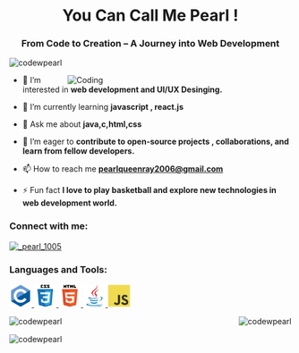 <h1 align="center">You Can Call Me Pearl !</h1>
<h3 align="center">From Code to Creation – A Journey into Web Development</h3>

<p align="left"> <img src="https://komarev.com/ghpvc/?username=codewpearl&label=Profile%20views&color=0e75b6&style=flat" alt="codewpearl" /> </p>


<img align="right" alt="Coding" width="400" src="https://user-images.githubusercontent.com/74038190/213760705-0d5bf320-4f43-4352-b74b-0889ae726bf7.gif">


- 🔭 I’m interested in **web development and UI/UX Desinging.**

- 🌱 I’m currently learning **javascript , react.js**

- 💬 Ask me about **java,c,html,css**

- 👯 I’m eager to **contribute to open-source projects , collaborations, and learn from fellow developers.**

- 📫 How to reach me **pearlqueenray2006@gmail.com**

- ⚡ Fun fact **I love to play basketball and explore new technologies in web development world.**

<h3 align="left">Connect with me:</h3>
<p align="left">

<a href="https://instagram.com/_pearl_1005" target="blank"><img align="center" src="https://raw.githubusercontent.com/rahuldkjain/github-profile-readme-generator/master/src/images/icons/Social/instagram.svg" alt="_pearl_1005" height="30" width="40" /></a>
</p>

<h3 align="left">Languages and Tools:</h3>
<p align="left"> <a href="https://www.cprogramming.com/" target="_blank" rel="noreferrer"> <img src="https://raw.githubusercontent.com/devicons/devicon/master/icons/c/c-original.svg" alt="c" width="40" height="40"/> </a> <a href="https://www.w3schools.com/css/" target="_blank" rel="noreferrer"> <img src="https://raw.githubusercontent.com/devicons/devicon/master/icons/css3/css3-original-wordmark.svg" alt="css3" width="40" height="40"/> </a> <a href="https://www.w3.org/html/" target="_blank" rel="noreferrer"> <img src="https://raw.githubusercontent.com/devicons/devicon/master/icons/html5/html5-original-wordmark.svg" alt="html5" width="40" height="40"/> </a> <a href="https://www.java.com" target="_blank" rel="noreferrer"> <img src="https://raw.githubusercontent.com/devicons/devicon/master/icons/java/java-original.svg" alt="java" width="40" height="40"/> </a> <a href="https://developer.mozilla.org/en-US/docs/Web/JavaScript" target="_blank" rel="noreferrer"> <img src="https://raw.githubusercontent.com/devicons/devicon/master/icons/javascript/javascript-original.svg" alt="javascript" width="40" height="40"/> 
</a> </p>


<p><img align="left" src="https://github-readme-stats.vercel.app/api/top-langs?username=codewpearl&show_icons=true&locale=en&layout=compact" alt="codewpearl" /></p>

<p>&nbsp;<img align="right" src="https://github-readme-stats.vercel.app/api?username=codewpearl&show_icons=true&locale=en" alt="codewpearl" /></p>

<p><img align="center" src="https://github-readme-streak-stats.herokuapp.com/?user=codewpearl&" alt="codewpearl" /></p>

  

<!---
CodeWPearl/CodeWPearl is a ✨ special ✨ repository because its `README.md` (this file) appears on your GitHub profile.
You can click the Preview link to take a look at your changes.
--->
